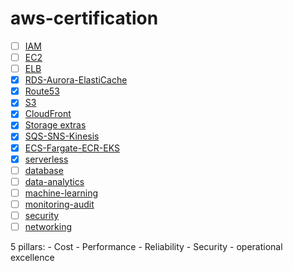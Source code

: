 # aws-certification

- [ ] [IAM](./saa-c03/IAM)
- [ ] [EC2](./saa-c03/EC2)
- [ ] [ELB](./saa-c03/ELB)
- [X] [RDS-Aurora-ElastiCache](./saa-c03/RDS-Aurora-ElastiCache)
- [X] [Route53](./saa-c03/Route53)
- [X] [S3](./saa-c03/S3)
- [X] [CloudFront](./saa-c03/CloudFront)
- [X] [Storage extras](./saa-c03/storage-extras)
- [X] [SQS-SNS-Kinesis](./saa-c03/SQS-SNS-Kinesis)
- [X] [ECS-Fargate-ECR-EKS](./saa-c03/ECS-Fargate-ECR-EKS)
- [X] [serverless](./saa-c03/serverless)
- [ ] [database](./saa-c03/database)
- [ ] [data-analytics](./saa-c03/data-analytics)
- [ ] [machine-learning](./saa-c03/machine-learning)
- [ ] [monitoring-audit](./saa-c03/monitoring-audit)
- [ ] [security](./saa-c03/security)
- [ ] [networking](./saa-c03/networking)

5 pillars:
    - Cost
    - Performance
    - Reliability
    - Security
    - operational excellence